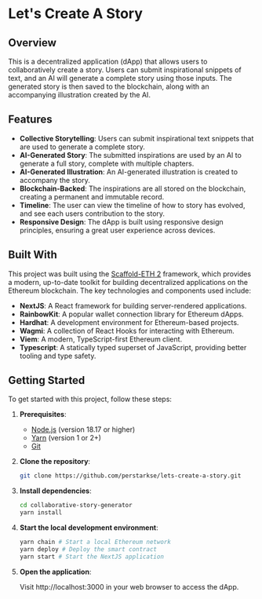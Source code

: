 # Let's Create A Story

## Overview

This is a decentralized application (dApp) that allows users to collaboratively create a story. Users can submit inspirational snippets of text, and an AI will generate a complete story using those inputs. The generated story is then saved to the blockchain, along with an accompanying illustration created by the AI.

## Features

- **Collective Storytelling**: Users can submit inspirational text snippets that are used to generate a complete story.
- **AI-Generated Story**: The submitted inspirations are used by an AI to generate a full story, complete with multiple chapters.
- **AI-Generated Illustration**: An AI-generated illustration is created to accompany the story.
- **Blockchain-Backed**: The inspirations are all stored on the blockchain, creating a permanent and immutable record.
- **Timeline**: The user can view the timeline of how to story has evolved, and see each users contribution to the story.
- **Responsive Design**: The dApp is built using responsive design principles, ensuring a great user experience across devices.

## Built With

This project was built using the [Scaffold-ETH 2](https://docs.scaffoldeth.io/) framework, which provides a modern, up-to-date toolkit for building decentralized applications on the Ethereum blockchain. The key technologies and components used include:

- **NextJS**: A React framework for building server-rendered applications.
- **RainbowKit**: A popular wallet connection library for Ethereum dApps.
- **Hardhat**: A development environment for Ethereum-based projects.
- **Wagmi**: A collection of React Hooks for interacting with Ethereum.
- **Viem**: A modern, TypeScript-first Ethereum client.
- **Typescript**: A statically typed superset of JavaScript, providing better tooling and type safety.

## Getting Started

To get started with this project, follow these steps:

1. **Prerequisites**:

   - [Node.js](https://nodejs.org/en/download/) (version 18.17 or higher)
   - [Yarn](https://classic.yarnpkg.com/en/docs/install/) (version 1 or 2+)
   - [Git](https://git-scm.com/downloads)

2. **Clone the repository**:
   ```bash
   git clone https://github.com/perstarkse/lets-create-a-story.git
   ```
3. **Install dependencies**:
   ```bash
   cd collaborative-story-generator
   yarn install
   ```
4. **Start the local development environment**:
   ```bash
   yarn chain # Start a local Ethereum network
   yarn deploy # Deploy the smart contract
   yarn start # Start the NextJS application
   ```
5. **Open the application**:

   Visit http://localhost:3000 in your web browser to access the dApp.
